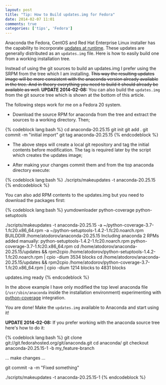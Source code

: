 ```yaml
---
layout: post
title: "Tip: How to Build updates.img for Fedora"
date: 2014-02-07 11:01
comments: true
categories: ['tips', 'Fedora']
---
```


Anaconda the Fedora, CentOS and Red Hat Enterprise Linux installer has the
capability to incorporate
[updates at runtime](https://fedoraproject.org/wiki/Anaconda/Updates).
These updates are generally distributed as an `updates.img` file. Here is how
to easily build one from a working installation tree.

Instead of using the git sources to build an updates.img I prefer using the SRPM
from the tree which I am installing. <strike>This way the resulting updates image will be
more consistent with the anaconda version already available in the tree. And in theory
everything you need to build it should already be available as well.</strike>
**UPDATE 2014-02-08:** You can also build the `updates.img` from the git source tree
which is shown at the bottom of this article. 

The following steps work for me on a Fedora 20 system. 

* Download the source RPM for anaconda from the tree and extract the sources to a working
directory. Then;

{% codeblock lang:bash %}
cd anaconda-20.25.15
git init
git add .
git commit -m "initial import"
git tag anaconda-20.25.15
{% endcodeblock %}

* The above steps will create a local git repository and tag the initial contents before
modification. The tag is required later by the script which creates the updates image;

* After making your changes commit them and from the top anaconda directory execute:

{% codeblock lang:bash %}
./scripts/makeupdates -t anaconda-20.25.15
{% endcodeblock %}

You can also add RPM contents to the updates.img but you need to download the packages first:

{% codeblock lang:bash %}
yumdownloader python-coverage python-setuptools

./scripts/makeupdates -t anaconda-20.25.15 -a ~/python-coverage-3.7-1.fc20.x86_64.rpm -a ~/python-setuptools-1.4.2-1.fc20.noarch.rpm 
BUILDDIR /home/atodorov/anaconda-20.25.15
Including anaconda
2 RPMs added manually:
python-setuptools-1.4.2-1.fc20.noarch.rpm
python-coverage-3.7-1.fc20.x86_64.rpm
cd /home/atodorov/anaconda-20.25.15/updates && rpm2cpio /home/atodorov/python-setuptools-1.4.2-1.fc20.noarch.rpm | cpio -dium
3534 blocks
cd /home/atodorov/anaconda-20.25.15/updates && rpm2cpio /home/atodorov/python-coverage-3.7-1.fc20.x86_64.rpm | cpio -dium
1214 blocks
<stdin> to <stdout> 4831 blocks

updates.img ready
{% endcodeblock %}

In the above example I have only modified the top level anaconda file (`/usr/sbin/anaconda`
inside the installation environment) experimenting with
[python-coverage](http://nedbatchelder.com/code/coverage/) integration.

You are done! Make the `updates.img` available to Anaconda and start using it!

**UPDATE 2014-02-08:** If you prefer working with the anaconda source tree here's
how to do it:

{% codeblock lang:bash %}
git clone git://git.fedorahosted.org/git/anaconda.git
cd anaconda/
git checkout anaconda-20.25.15-1 -b my_feature-branch

... make changes ...

git commit -a -m "Fixed something"

./scripts/makeupdates -t anaconda-20.25.15-1
{% endcodeblock %}
